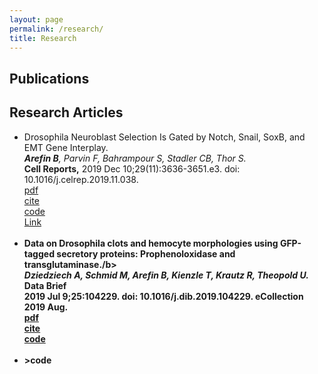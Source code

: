 ```yaml
---
layout: page
permalink: /research/
title: Research
---
```


<h2>Publications</h2>
<h2>Research Articles</h2>
<ul>
	<li>
		Drosophila Neuroblast Selection Is Gated by Notch, Snail, SoxB, and EMT Gene Interplay.<br>
		<i><b>Arefin B</b>, Parvin F, Bahrampour S, Stadler CB, Thor S.</i><br>
		<b>Cell Reports,</b> 2019 Dec 10;29(11):3636-3651.e3. doi: 10.1016/j.celrep.2019.11.038.<br>
		<a href="paper2.pdf"><div class="color-button">pdf</div></a><a href=""><div class="color-button">cite</div></a><a href=""><div class="color-button">code</div></a>
		<a href="https://www.ncbi.nlm.nih.gov/pubmed/31825841">	<div class="color-button">Link</div></a>	
  </li><br>
	<li>
		<b>Data on Drosophila clots and hemocyte morphologies using GFP-tagged secretory proteins: Prophenoloxidase and transglutaminase./b><br>
		<i>Dziedziech A, Schmid M, Arefin B, Kienzle T, Krautz R, Theopold U.</i><br>
		<b>Data Brief</b><br>  2019 Jul 9;25:104229. doi: 10.1016/j.dib.2019.104229. eCollection 2019 Aug.<br>
		<a href="Paper1.pdf"><div class="color-button">pdf</div></a><a href=""><div class="color-button">cite</div></a><a href=""><div class="color-button">code</div></a>
	
  </li><br>
	<li>
	>code</div></a>
